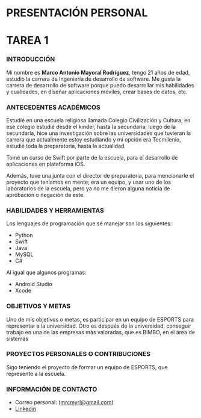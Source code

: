 # PRESENTACIÓN PERSONAL
# TAREA 1

### INTRODUCCIÓN

Mi nombre es **__Marco Antonio Mayoral Rodríguez__**, tengo 21 años de edad, estudio la carrera de Ingeniería de desarrollo de software. Me gusta la carrera de desarrollo de software porque puedo desarrollar mis habilidades y cualidades, en diseñar aplicaciones móviles, crear bases de datos, etc.

### ANTECEDENTES ACADÉMICOS
Estudié en una escuela religiosa llamada Colegio Civilización y Cultura, en ese colegio estudié desde el kinder, hasta la secundaria; luego de la secundaria, hice una investigación sobre las universidades que tuvieran la carrera que actualmente estoy estudiando y mi opción era Tecmilenio, estudié toda la preparatoria, hasta la actualidad.

Tomé un curso de Swift por parte de la escuela, para el desarrollo de aplicaciones en plataforma iOS.

Además, tuve una junta con el director de preparatoria, para mencionarle el proyecto que teníamos en mente; era un equipo, y usar uno de los laboratorios de la escuela, pero ya no me dieron alguna noticia de aprobación o negación de este. 

### HABILIDADES Y HERRAMIENTAS
Los lenguajes de programación que sé manejar son los siguientes:

- Python
- Swift
- Java
- MySQL
- C#

Al igual que algunos programas:

- Android Studio
- Xcode

### OBJETIVOS Y METAS 
Uno de mis objetivos o metas, es participar en un equipo de ESPORTS para representar a la universidad.
Otro es después de la universidad, conseguir trabajo en una de las empresas más valoradas, que es BIMBO, en el área de sistemas

### PROYECTOS PERSONALES O CONTRIBUCIONES
Sigo teniendo el proyecto de formar un equipo de ESPORTS, que represente a la escuela.

### INFORMACIÓN DE CONTACTO
* Correo personal: (mrcmyrl@gmail.com)
* [Linkedin](https://www.linkedin.com/in/marcus-rodriguez-85a379224/)


